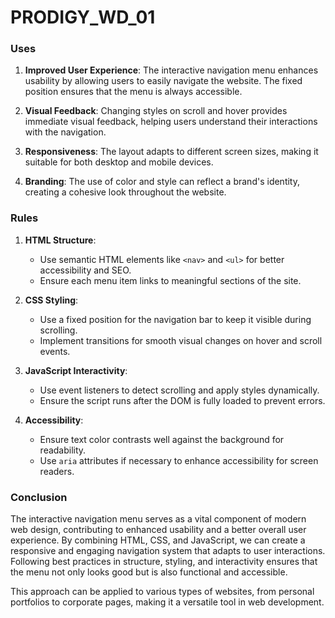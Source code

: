 # PRODIGY_WD_01
### Uses

1. **Improved User Experience**: The interactive navigation menu enhances usability by allowing users to easily navigate the website. The fixed position ensures that the menu is always accessible.

2. **Visual Feedback**: Changing styles on scroll and hover provides immediate visual feedback, helping users understand their interactions with the navigation.

3. **Responsiveness**: The layout adapts to different screen sizes, making it suitable for both desktop and mobile devices.

4. **Branding**: The use of color and style can reflect a brand's identity, creating a cohesive look throughout the website.

### Rules

1. **HTML Structure**:
   - Use semantic HTML elements like `<nav>` and `<ul>` for better accessibility and SEO.
   - Ensure each menu item links to meaningful sections of the site.

2. **CSS Styling**:
   - Use a fixed position for the navigation bar to keep it visible during scrolling.
   - Implement transitions for smooth visual changes on hover and scroll events.

3. **JavaScript Interactivity**:
   - Use event listeners to detect scrolling and apply styles dynamically.
   - Ensure the script runs after the DOM is fully loaded to prevent errors.

4. **Accessibility**:
   - Ensure text color contrasts well against the background for readability.
   - Use `aria` attributes if necessary to enhance accessibility for screen readers.

### Conclusion

The interactive navigation menu serves as a vital component of modern web design, contributing to enhanced usability and a better overall user experience. By combining HTML, CSS, and JavaScript, we can create a responsive and engaging navigation system that adapts to user interactions. Following best practices in structure, styling, and interactivity ensures that the menu not only looks good but is also functional and accessible. 

This approach can be applied to various types of websites, from personal portfolios to corporate pages, making it a versatile tool in web development.
